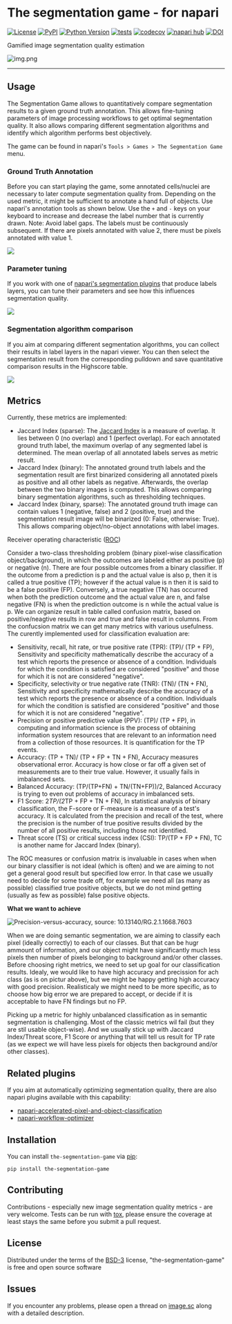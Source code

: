 # The segmentation game - for napari

[![License](https://img.shields.io/pypi/l/the-segmentation-game.svg?color=green)](https://github.com/haesleinhuepf/the-segmentation-game/raw/main/LICENSE)
[![PyPI](https://img.shields.io/pypi/v/the-segmentation-game.svg?color=green)](https://pypi.org/project/the-segmentation-game)
[![Python Version](https://img.shields.io/pypi/pyversions/the-segmentation-game.svg?color=green)](https://python.org)
[![tests](https://github.com/haesleinhuepf/the-segmentation-game/workflows/tests/badge.svg)](https://github.com/haesleinhuepf/the-segmentation-game/actions)
[![codecov](https://codecov.io/gh/haesleinhuepf/the-segmentation-game/branch/main/graph/badge.svg)](https://codecov.io/gh/haesleinhuepf/the-segmentation-game)
[![napari hub](https://img.shields.io/endpoint?url=https://api.napari-hub.org/shields/the-segmentation-game)](https://napari-hub.org/plugins/the-segmentation-game)
[![DOI](https://zenodo.org/badge/DOI/10.5281/zenodo.6588373.svg)](https://doi.org/10.5281/zenodo.6588373)

Gamified image segmentation quality estimation

![img.png](https://github.com/haesleinhuepf/the-segmentation-game/raw/main/images/screencast.gif)

----------------------------------

## Usage

The Segmentation Game allows to quantitatively compare segmentation results to a given ground truth annotation.
This allows fine-tuning parameters of image processing workflows to get optimal segmentation quality. 
It also allows comparing different segmentation algorithms and identify which algorithm performs best objectively.

The game can be found in napari's `Tools > Games > The Segmentation Game` menu.

### Ground Truth Annotation

Before you can start playing the game, some annotated cells/nuclei are necessary to later compute segmentation quality from.
Depending on the used metric, it might be sufficient to annotate a hand full of objects. 
Use napari's annotation tools as shown below. 
Use the `+` and `-` keys on your keyboard to increase and decrease the label number that is currently drawn.
Note: Avoid label gaps. The labels must be continuously subsequent. If there are pixels annotated with value 2, there must be pixels annotated with value 1.

![](https://github.com/haesleinhuepf/the-segmentation-game/raw/main/images/annotation.gif)

### Parameter tuning

If you work with one of [napari's segmentation plugins](https://www.napari-hub.org/?search=segmentation&sort=relevance&page=1) that produce labels layers,
you can tune their parameters and see how this influences segmentation quality.

![](https://github.com/haesleinhuepf/the-segmentation-game/raw/main/images/parameter_tuning.gif)

### Segmentation algorithm comparison

If you aim at comparing different segmentation algorithms, you can collect their results in label layers in the napari viewer.
You can then select the segmentation result from the corresponding pulldown and save quantitative comparison results in the Highscore table.

![](https://github.com/haesleinhuepf/the-segmentation-game/raw/main/images/algorithm_comparison.gif)

## Metrics

Currently, these metrics are implemented:
* Jaccard Index (sparse): The [Jaccard Index](https://en.wikipedia.org/wiki/Jaccard_index) is a measure of overlap. 
  It lies between 0 (no overlap) and 1 (perfect overlap). 
  For each annotated ground truth label, the maximum overlap of any segmented label is determined. 
  The mean overlap of all annotated labels serves as metric result.
* Jaccard Index (binary): The annotated ground truth labels and the segmentation result are first binarized considering all annotated pixels as positive and all other labels as negative.
  Afterwards, the overlap between the two binary images is computed. This allows comparing binary segmentation algorithms, such as thresholding techniques.
* Jaccard Index (binary, sparse): The annotated ground truth image can contain values 1 (negative, false) and 2 (positive, true) and
  the segmentation result image will be binarized (0: False, otherwise: True). This allows comparing object/no-object annotations with label images.
 
 
Receiver operating characteristic ([ROC](https://en.wikipedia.org/wiki/Receiver_operating_characteristic))
  
Consider a two-class thresholding problem (binary pixel-wise classification object/background), in which the outcomes are labeled either as positive (p) or negative (n). There are four possible outcomes from a binary classifier. If the outcome from a prediction is p and the actual value is also p, then it is called a true positive (TP); however if the actual value is n then it is said to be a false positive (FP). Conversely, a true negative (TN) has occurred when both the prediction outcome and the actual value are n, and false negative (FN) is when the prediction outcome is n while the actual value is p. We can organize result in table called confusion matrix, based on positive/neagtive results in row and true and false result in columns. From the confucsion matrix we can get many metrics with various usefulness. The curently implemented used for classification evaluation are:

* Sensitivity, recall, hit rate, or true positive rate (TPR): (TP)/ (TP + FP), Sensitivity and specificity mathematically describe the accuracy of a test which reports the presence or absence of a condition. Individuals for which the condition is satisfied are considered "positive" and those for which it is not are considered "negative".
* Specificity, selectivity or true negative rate (TNR): (TN)/ (TN + FN), Sensitivity and specificity mathematically describe the accuracy of a test which reports the presence or absence of a condition. Individuals for which the condition is satisfied are considered "positive" and those for which it is not are considered "negative".
* Precision or positive predictive value (PPV): (TP)/ (TP + FP), in computing and information science is the process of obtaining information system resources that are relevant to an information need from a collection of those resources. It is quantification for the TP events.
* Accuracy: (TP + TN)/ (TP + FP + TN + FN), Accuracy measures observational error. Accuracy is how close or far off a given set of measurements are to their true value. However, it usually fails in imbalanced sets.
* Balanced Accuracy: (TP/(TP+FN) + TN/(TN+FP))/2, Balanced Accuracy is trying to even out problems of accuracy in imbalanced sets.
* F1 Score: 2*TP/(2*TP + FP + TN + FN), In statistical analysis of binary classification, the F-score or F-measure is a measure of a test's accuracy. It is calculated from the precision and recall of the test, where the precision is the number of true positive results divided by the number of all positive results, including those not identified.
* Threat score (TS) or critical success index (CSI): TP/(TP + FP + FN), TC is another name for Jaccard Index (binary).

The ROC measures or confusion matrix is invaluable in cases when when our binary classifier is not ideal (which is often) and we are aiming to not get a general good result but specified low error. In that case we usually need to decide for some trade off, for example we need all (as many as possible) classified true positive objects, but we do not mind getting (usually as few as possible) false positive objects.

**What we want to achieve**

![Precision-versus-accuracy, source: 10.13140/RG.2.1.1668.7603](https://github.com/martinschatz-cz/the-segmentation-game/blob/main/images/Precision-versus-accuracy.png)

When we are doing semantic segmentation, we are aiming to classify each pixel (ideally correctly) to each of our classes. But that can be hugr ammount of information, and our object might have significantly much less pixels then number of pixels belonging to background and/or other classes. Before choosing right metrics, we need to set up goal for our classification results. Idealy, we would like to have high accuracy and precission for ach class (as is on pictur above), but we might be happy getting high accuracy with good precision. Realisticaly we might need to be more specific, as to choose how big error we are prepared to accept, or decide if it is acceptable to have FN findings but no FP.

Picking up a metric for highly unbalanced classification as in semantic segmentation is challenging. Most of the classic metrics wil fail (but they are stil usable object-wise). And we usually stick up with Jaccard Index/Threat score, F1 Score or anything that will tell us result for TP rate (as we expect we will have less pixels for objects then background and/or other classes).
## Related plugins

If you aim at automatically optimizing segmentation quality, there are also napari plugins available with this capability:

* [napari-accelerated-pixel-and-object-classification](https://www.napari-hub.org/plugins/napari-accelerated-pixel-and-object-classification)
* [napari-workflow-optimizer](https://www.napari-hub.org/plugins/napari-workflow-optimizer)

## Installation

You can install `the-segmentation-game` via [pip]:

    pip install the-segmentation-game

## Contributing

Contributions - especially new image segmentation quality metrics - are very welcome. Tests can be run with [tox], please ensure
the coverage at least stays the same before you submit a pull request.

## License

Distributed under the terms of the [BSD-3] license,
"the-segmentation-game" is free and open source software

## Issues

If you encounter any problems, please open a thread on [image.sc](https://image.sc) along with a detailed description.

[napari]: https://github.com/napari/napari
[Cookiecutter]: https://github.com/audreyr/cookiecutter
[@napari]: https://github.com/napari
[MIT]: http://opensource.org/licenses/MIT
[BSD-3]: http://opensource.org/licenses/BSD-3-Clause
[GNU GPL v3.0]: http://www.gnu.org/licenses/gpl-3.0.txt
[GNU LGPL v3.0]: http://www.gnu.org/licenses/lgpl-3.0.txt
[Apache Software License 2.0]: http://www.apache.org/licenses/LICENSE-2.0
[Mozilla Public License 2.0]: https://www.mozilla.org/media/MPL/2.0/index.txt
[cookiecutter-napari-plugin]: https://github.com/napari/cookiecutter-napari-plugin

[file an issue]: https://github.com/haesleinhuepf/the-segmentation-game/issues

[napari]: https://github.com/napari/napari
[tox]: https://tox.readthedocs.io/en/latest/
[pip]: https://pypi.org/project/pip/
[PyPI]: https://pypi.org/
